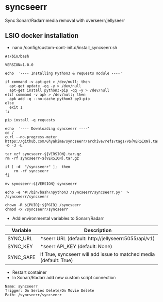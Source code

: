 
# syncseerr


Sync Sonarr/Radarr media removal with overseerr/jellyseerr

## LSIO docker installation
* nano /config/custom-cont-init.d/install_syncseerr.sh
```
#!/bin/bash

VERSION=1.0.0

echo  '---- Installing Python3 & requests module ----'

if command -v apt-get > /dev/null; then
  apt-get update -qq -y > /dev/null
  apt-get install python3-pip -qq -y > /dev/null
elif command -v apk > /dev/null; then
  apk add -q --no-cache python3 py3-pip
else
  exit 1
fi

pip install -q requests

echo  '---- Downloading syncseerr ----'
cd /
curl --no-progress-meter https://github.com/Ghyakima/syncseerr/archive/refs/tags/v${VERSION}.tar.gz -O -J -L

tar xzf syncseerr-${VERSION}.tar.gz
rm -rf syncseerr-${VERSION}.tar.gz

if [ -d  "/syncseerr" ];  then
	rm -rf syncseerr
fi

mv syncseerr-${VERSION} syncseerr

echo -e '#!/bin/bash\npython3 /syncseerr/syncseerr.py'  > /syncseerr/syncseerr

chown -R ${PUID}:${PGID} /syncseerr
chmod +x /syncseerr/syncseerr
```
* Add environmental variables to Sonarr/Radarr

| Variable | Description |
|--|--|
| SYNC_URL | *seerr URL (default: http://jellyseerr:5055/api/v1) |
| SYNC_KEY | *seerr API_KEY (default: None) |
| SYNC_SAFE | If True, syncseerr will add issue to matched media (default: True)

* Restart container
* In Sonarr/Radarr add new custom script connection
```
Name: syncseerr
Trigger: On Series Delete/On Movie Delete
Path: /syncseerr/syncseerr
```

